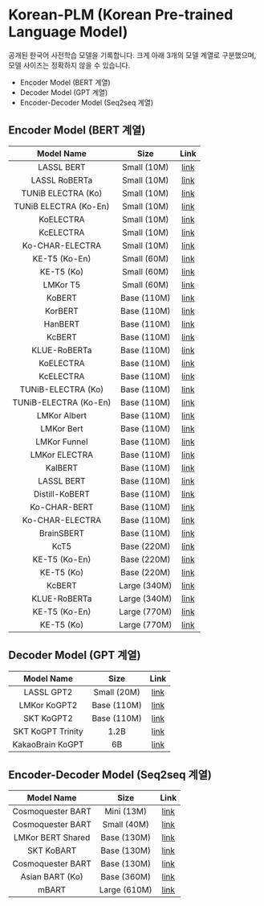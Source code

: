 # Korean-PLM (Korean Pre-trained Language Model)
   
공개된 한국어 사전학습 모델을 기록합니다. 크게 아래 3개의 모델 계열로 구분했으며, 모델 사이즈는 정확하지 않을 수 있습니다.
  
- Encoder Model (BERT 계열)
- Decoder Model (GPT 계열)
- Encoder-Decoder Model (Seq2seq 계열)
  
  
## Encoder Model (BERT 계열)

| Model Name     | Size           |  Link           |
| :------------: | :------------: |  :------------: |
|   LASSL BERT   |   Small (10M)   |      [link](https://huggingface.co/lassl/bert-ko-small)   |
|   LASSL RoBERTa   |   Small (10M)   |      [link](https://huggingface.co/lassl/roberta-ko-small)   |
|   TUNiB ELECTRA (Ko)   |   Small (10M)   |      [link](https://huggingface.co/tunib/electra-ko-small)   |
|   TUNiB ELECTRA (Ko-En)   |   Small (10M)   |      [link](https://huggingface.co/tunib/electra-ko-en-small)   |
|   KoELECTRA   |   Small (10M)   |      [link](https://huggingface.co/monologg/koelectra-small-v3-discriminator)   |
|  KcELECTRA   |   Small (10M)   |     [link](https://huggingface.co/beomi/kcelectra-v2022-dev)   |
|   Ko-CHAR-ELECTRA  |   Small (10M)   |     [link](https://huggingface.co/monologg/kocharelectra-small-discriminator)   |
|   KE-T5 (Ko-En)   |   Small (60M)   |      [link](https://huggingface.co/KETI-AIR/ke-t5-small)   |
|   KE-T5 (Ko)   |   Small (60M)   |      [link](https://huggingface.co/KETI-AIR/ke-t5-small-ko)   |
|   LMKor T5  |   Small (60M)   |     [link](https://huggingface.co/kykim/t5-kor-small)   |
|   KoBERT   |   Base (110M)   |      [link](https://huggingface.co/skt/kobert-base-v1)   |
|   KorBERT   |   Base (110M)   |     [link](https://aiopen.etri.re.kr/service_dataset.php)   |
|   HanBERT   |   Base (110M)  |     [link](https://github.com/monologg/HanBert-Transformers)   |
| KcBERT    |   Base (110M)   |     [link](https://huggingface.co/beomi/kcbert-base)   |
|   KLUE-RoBERTa   |   Base (110M)  |     [link](https://huggingface.co/klue/roberta-base)   |
|   KoELECTRA   |   Base (110M)   |     [link](https://huggingface.co/monologg/koelectra-base-v3-discriminator)   |
|   KcELECTRA   |   Base (110M)   |     [link](https://huggingface.co/beomi/KcELECTRA-base)   |
|   TUNiB-ELECTRA (Ko)   |   Base (110M)   |      [link](https://huggingface.co/tunib/electra-ko-base)   |
|   TUNiB-ELECTRA (Ko-En)   |   Base (110M)   |     [link](https://huggingface.co/tunib/electra-ko-en-base)   |
|   LMKor Albert   |   Base (110M)   |      [link](https://huggingface.co/kykim/albert-kor-base)   |
|   LMKor Bert   |   Base (110M)  |    [link](https://huggingface.co/kykim/bert-kor-base)   |
|   LMKor Funnel   |   Base (110M)   |    [link](https://huggingface.co/kykim/funnel-kor-base)   |
|   LMKor ELECTRA   |   Base (110M)   |   [link](https://huggingface.co/kykim/electra-kor-base)   |
|   KalBERT   |   Base (110M)   |     [link](https://github.com/MrBananaHuman/KalBert)   |
|   LASSL BERT   |   Base (110M)   |      [link](https://huggingface.co/lassl/bert-ko-base)   |
|   Distill-KoBERT   |   Base (110M)   |     [link](https://huggingface.co/monologg/kocharelectra-base-discriminator)   |
|   Ko-CHAR-BERT   |   Base (110M)   |     [link](https://github.com/MrBananaHuman/KoreanCharacterBert)   |
|   Ko-CHAR-ELECTRA   |   Base (110M)   |     [link](https://huggingface.co/monologg/kocharelectra-base-discriminator)   |
|   BrainSBERT   |   Base (110M)   |     [link](https://huggingface.co/hyunwoongko/brainsbert-base)   |
| KcT5     |   Base (220M)   |     [link](https://huggingface.co/beomi/KcT5-dev)   |
| KE-T5 (Ko-En)    |   Base (220M)   |     [link](https://huggingface.co/KETI-AIR/ke-t5-base)   |
| KE-T5 (Ko)    |   Base (220M)   |     [link](https://huggingface.co/KETI-AIR/ke-t5-basko)   |
| KcBERT     |   Large (340M)   |     [link](https://huggingface.co/beomi/kcbert-large)   |
|   KLUE-RoBERTa   |   Large (340M)  |   [link](https://huggingface.co/klue/roberta-large)   |  
| KE-T5 (Ko-En)    |   Large (770M)   |     [link](https://huggingface.co/KETI-AIR/ke-t5-large)   |
| KE-T5 (Ko)    |   Large (770M)   |     [link](https://huggingface.co/KETI-AIR/ke-t5-large-ko)   |
  
## Decoder Model (GPT 계열)
  
| Model Name     | Size           |  Link           |
| :------------: | :------------: |  :------------: |
|   LASSL GPT2   |   Small (20M)   |      [link](https://huggingface.co/lassl/gpt2-ko-small)   |
|   LMKor KoGPT2   |   Base (110M)   |      [link](https://huggingface.co/kykim/gpt3-kor-small_based_on_gpt2)   |
|   SKT KoGPT2   |   Base (110M)   |      [link](https://huggingface.co/skt/kogpt2-base-v2)   |
|   SKT KoGPT Trinity   |   1.2B   |      [link](https://huggingface.co/skt/ko-gpt-trinity-1.2B-v0.5)   |
|   KakaoBrain KoGPT   |   6B   |      [link](https://huggingface.co/kakaobrain/kogpt)   |
  
## Encoder-Decoder Model (Seq2seq 계열)  
  
| Model Name     | Size           |  Link           |
| :------------: | :------------: |  :------------: |
|   Cosmoquester BART   |   Mini (13M)   |      [link](https://huggingface.co/cosmoquester/bart-ko-mini)   |
|   Cosmoquester BART   |   Small (40M)   |      [link](https://huggingface.co/cosmoquester/bart-ko-small)   |
|   LMKor BERT Shared   |   Base (130M)   |      [link](https://huggingface.co/kykim/bertshared-kor-base)   |
|   SKT KoBART   |   Base (130M)   |      [link](https://huggingface.co/gogamza/kobart-base-v2)   |
|   Cosmoquester BART   |   Base (130M)   |      [link](https://huggingface.co/gogamza/kobart-base-v2)   |
|   Asian BART (Ko)   |   Base (360M)   |      [link](hyunwoongko/asian-bart-ko)   |
|   mBART   |   Large (610M)   |      [link](https://huggingface.co/facebook/mbart-large-50)   |
